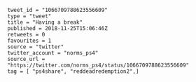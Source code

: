 ```
tweet_id = "1066709788623556609"
type = "tweet"
title = "Having a break"
published = 2018-11-25T15:06:46Z
retweets = 0
favourites = 1
source = "twitter"
twitter_account = "norms_ps4"
source_url = "https://twitter.com/norms_ps4/status/1066709788623556609"
tag = [ "ps4share", "reddeadredemption2",]
```

<p class='image'><img src='https://mnf.m17s.net/2018/11/25/Ds225dTWoAAdn7_.jpg' alt=''></p>

